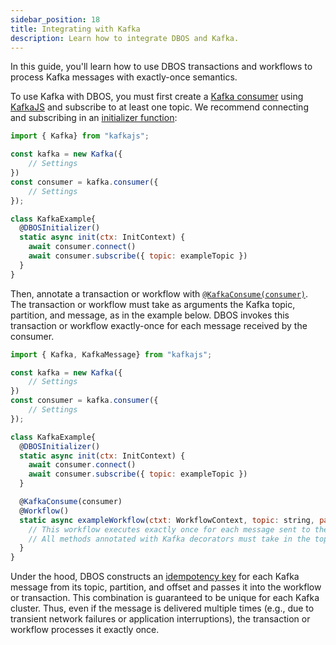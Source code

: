 ```yaml
---
sidebar_position: 18
title: Integrating with Kafka
description: Learn how to integrate DBOS and Kafka.
---
```


In this guide, you'll learn how to use DBOS transactions and workflows to process Kafka messages with exactly-once semantics.

To use Kafka with DBOS, you must first create a [Kafka consumer](https://kafka.js.org/docs/consuming) using [KafkaJS](https://kafka.js.org/) and subscribe to at least one topic.
We recommend connecting and subscribing in an [initializer function](../api-reference/decorators.md#dbosinitializer):

```javascript
import { Kafka} from "kafkajs";

const kafka = new Kafka({
    // Settings
})
const consumer = kafka.consumer({
    // Settings
});

class KafkaExample{
  @DBOSInitializer()
  static async init(ctx: InitContext) {
    await consumer.connect()
    await consumer.subscribe({ topic: exampleTopic })
  }
}
```

Then, annotate a transaction or workflow with [`@KafkaConsume(consumer)`](../api-reference/decorators.md#kafkaconsume).
The transaction or workflow must take as arguments the Kafka topic, partition, and message, as in the example below.
DBOS invokes this transaction or workflow exactly-once for each message received by the consumer.

```javascript
import { Kafka, KafkaMessage} from "kafkajs";

const kafka = new Kafka({
    // Settings
})
const consumer = kafka.consumer({
    // Settings
});

class KafkaExample{
  @DBOSInitializer()
  static async init(ctx: InitContext) {
    await consumer.connect()
    await consumer.subscribe({ topic: exampleTopic })
  }

  @KafkaConsume(consumer)
  @Workflow()
  static async exampleWorkflow(ctxt: WorkflowContext, topic: string, partition: number, message: KafkaMessage) {
    // This workflow executes exactly once for each message sent to the topic.
    // All methods annotated with Kafka decorators must take in the topic, partition, and message as inputs just like this method.
  }
}
```

Under the hood, DBOS constructs an [idempotency key](./idempotency-tutorial) for each Kafka message from its topic, partition, and offset and passes it into the workflow or transaction.
This combination is guaranteed to be unique for each Kafka cluster.
Thus, even if the message is delivered multiple times (e.g., due to transient network failures or application interruptions), the transaction or workflow processes it exactly once.